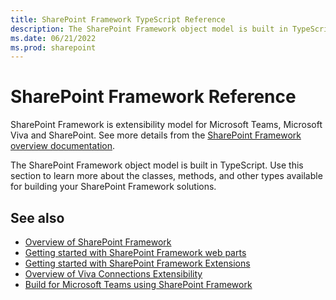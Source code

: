 ```yaml
---
title: SharePoint Framework TypeScript Reference
description: The SharePoint Framework object model is built in TypeScript. 
ms.date: 06/21/2022
ms.prod: sharepoint
---
```


# SharePoint Framework Reference

SharePoint Framework is extensibility model for Microsoft Teams, Microsoft Viva and SharePoint. See more details from the [SharePoint Framework overview documentation](https://aka.ms/spfx).

The SharePoint Framework object model is built in TypeScript. Use this section to learn more about the classes, methods, and other types available for building your SharePoint Framework solutions.

## See also

- [Overview of SharePoint Framework](https://learn.microsoft.com/sharepoint/dev/spfx/sharepoint-framework-overview)
- [Getting started with SharePoint Framework web parts](https://learn.microsoft.com/sharepoint/dev/spfx/web-parts/get-started/build-a-hello-world-web-part)
- [Getting started with SharePoint Framework Extensions](https://learn.microsoft.com/sharepoint/dev/spfx/extensions/get-started/build-a-hello-world-extension)
- [Overview of Viva Connections Extensibility](https://learn.microsoft.com/sharepoint/dev/spfx/viva/overview-viva-connections)
- [Build for Microsoft Teams using SharePoint Framework](https://learn.microsoft.com/sharepoint/dev/spfx/build-for-teams-overview)
